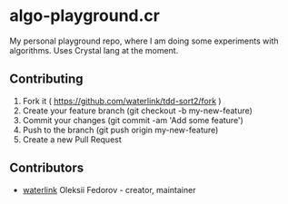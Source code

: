 # algo-playground.cr

My personal playground repo, where I am doing some experiments with algorithms.
Uses Crystal lang at the moment.

## Contributing

1. Fork it ( https://github.com/waterlink/tdd-sort2/fork )
2. Create your feature branch (git checkout -b my-new-feature)
3. Commit your changes (git commit -am 'Add some feature')
4. Push to the branch (git push origin my-new-feature)
5. Create a new Pull Request

## Contributors

- [waterlink](https://github.com/waterlink) Oleksii Fedorov - creator, maintainer
